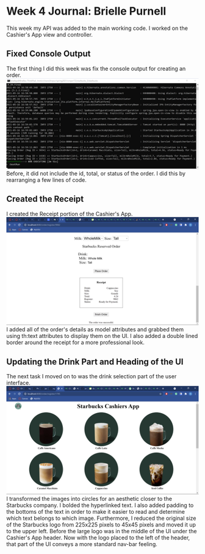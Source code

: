 # Week 4 Journal: Brielle Purnell

This week my API was added to the main working code. I worked on the Cashier's App view and controller. 

## Fixed Console Output
The first thing I did this week was fix the console output for creating an order.  
![fixed-console-output](brielle-images/fixed-console-output.png)
Before, it did not include the id, total, or status of the order. I did this by rearranging a few lines of code.

## Created the Receipt
I created the Receipt portion of the Cashier's App.
![updated-receipt](brielle-images/updated-receipt.png)
I added all of the order's details as model attributes and grabbed them using th:text attributes to display them on the UI. I also added a double lined border around the receipt for a more professional look.

## Updating the Drink Part and Heading of the UI
The next task I moved on to was the drink selection part of the user interface. 
![updated-cashier1](brielle-images/updated-cashier1.png)
I transformed the images into circles for an aesthetic closer to the Starbucks company. I bolded the hyperlinked text. I also added padding to the bottoms of the text in order to make it easier to read and determine which text belongs to which image. Furthermore, I reduced the original size of the Starbucks logo from 225x225 pixels to 45x45 pixels and moved it up to the upper left. Before the large logo was in the middle of the UI under the Cashier's App header. Now with the logo placed to the left of the header, that part of the UI conveys a more standard nav-bar feeling.

